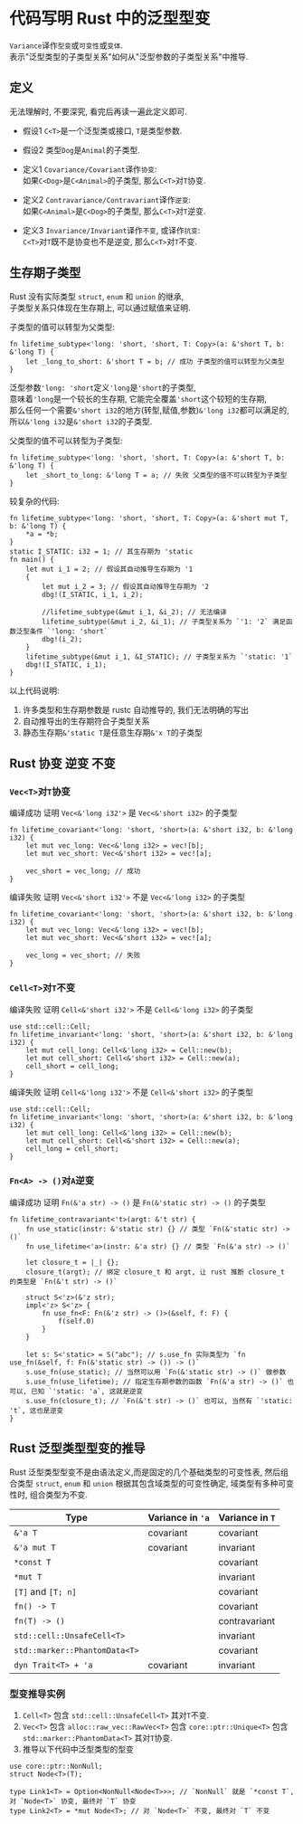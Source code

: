 # 代码写明 Rust 中的泛型型变
`Variance`译作`型变`或`可变性`或`变体`.  
表示"泛型类型的子类型关系"如何从"泛型参数的子类型关系"中推导.

## 定义
无法理解时, 不要深究, 看完后再读一遍此定义即可.

- 假设1 `C<T>`是一个泛型类或接口, `T`是类型参数.  
- 假设2 类型`Dog`是`Animal`的子类型.  

- 定义1 `Covariance/Covariant`译作`协变`:    
    如果`C<Dog>`是`C<Animal>`的子类型, 那么`C<T>`对`T`协变.  
- 定义2 `Contravariance/Contravariant`译作`逆变`:    
    如果`C<Animal>`是`C<Dog>`的子类型, 那么`C<T>`对`T`逆变.  
- 定义3 `Invariance/Invariant`译作`不变`, 或译作`抗变`:    
    `C<T>`对`T`既不是协变也不是逆变, 那么`C<T>`对`T`不变.  

## 生存期子类型
Rust 没有实际类型 `struct`, `enum` 和 `union` 的继承,    
子类型关系只体现在生存期上, 可以通过赋值来证明.    

子类型的值可以转型为父类型:
```rust, no_run
fn lifetime_subtype<'long: 'short, 'short, T: Copy>(a: &'short T, b: &'long T) {
    let _long_to_short: &'short T = b; // 成功 子类型的值可以转型为父类型
}
``` 
泛型参数`'long: 'short`定义`'long`是`'short`的子类型,   
意味着`'long`是一个较长的生存期, 它能完全覆盖`'short`这个较短的生存期,   
那么任何一个需要`&'short i32`的地方(转型,赋值,参数)`&'long i32`都可以满足的,   
所以`&'long i32`是`&'short i32`的子类型.  

父类型的值不可以转型为子类型:
```rust, no_run, compile_fail
fn lifetime_subtype<'long: 'short, 'short, T: Copy>(a: &'short T, b: &'long T) {
    let _short_to_long: &'long T = a; // 失败 父类型的值不可以转型为子类型
}
```

较复杂的代码:
```rust, no_run
fn lifetime_subtype<'long: 'short, 'short, T: Copy>(a: &'short mut T, b: &'long T) {
    *a = *b;
}
static I_STATIC: i32 = 1; // 其生存期为 'static
fn main() {
    let mut i_1 = 2; // 假设其自动推导生存期为 '1
    {
        let mut i_2 = 3; // 假设其自动推导生存期为 '2
        dbg!(I_STATIC, i_1, i_2);

        //lifetime_subtype(&mut i_1, &i_2); // 无法编译
        lifetime_subtype(&mut i_2, &i_1); // 子类型关系为 `'1: '2` 满足函数泛型条件 `'long: 'short`
        dbg!(i_2);
    }
    lifetime_subtype(&mut i_1, &I_STATIC); // 子类型关系为 `'static: '1`
    dbg!(I_STATIC, i_1);
}
```
以上代码说明:  
1. 许多类型和生存期参数是 rustc 自动推导的, 我们无法明确的写出
2. 自动推导出的生存期符合子类型关系
3. 静态生存期`&'static T`是任意生存期`&'x T`的子类型

## Rust 协变 逆变 不变

### `Vec<T>`对`T`协变
编译成功 证明 `Vec<&'long i32'>` 是 `Vec<&'short i32>` 的子类型
```rust, no_run
fn lifetime_covariant<'long: 'short, 'short>(a: &'short i32, b: &'long i32) {
    let mut vec_long: Vec<&'long i32> = vec![b];
    let mut vec_short: Vec<&'short i32> = vec![a];

    vec_short = vec_long; // 成功
}
```
编译失败 证明 `Vec<&'short i32'>` 不是 `Vec<&'long i32>` 的子类型
```rust, no_run, compile_fail
fn lifetime_covariant<'long: 'short, 'short>(a: &'short i32, b: &'long i32) {
    let mut vec_long: Vec<&'long i32> = vec![b];
    let mut vec_short: Vec<&'short i32> = vec![a];

    vec_long = vec_short; // 失败
}
```

### `Cell<T>`对`T`不变
编译失败 证明 `Cell<&'short i32'>` 不是 `Cell<&'long i32>` 的子类型
```rust, no_run, compile_fail
use std::cell::Cell;
fn lifetime_invariant<'long: 'short, 'short>(a: &'short i32, b: &'long i32) {
    let mut cell_long: Cell<&'long i32> = Cell::new(b);
    let mut cell_short: Cell<&'short i32> = Cell::new(a);
    cell_short = cell_long;
}
```
编译失败 证明 `Cell<&'long i32'>` 不是 `Cell<&'short i32>` 的子类型
```rust, no_run, compile_fail
use std::cell::Cell;
fn lifetime_invariant<'long: 'short, 'short>(a: &'short i32, b: &'long i32) {
    let mut cell_long: Cell<&'long i32> = Cell::new(b);
    let mut cell_short: Cell<&'short i32> = Cell::new(a);
    cell_long = cell_short;
}
```

### `Fn<A> -> ()`对`A`逆变
编译成功 证明 `Fn(&'a str) -> ()` 是 `Fn(&'static str) -> ()` 的子类型
```rust, no_run
fn lifetime_contravariant<'t>(argt: &'t str) {
    fn use_static(instr: &'static str) {} // 类型 `Fn(&'static str) -> ()`
    fn use_lifetime<'a>(instr: &'a str) {} // 类型 `Fn(&'a str) -> ()`

    let closure_t = |_| {};
    closure_t(argt); // 绑定 closure_t 和 argt, 让 rust 推断 closure_t 的类型是 `Fn(&'t str) -> ()`

    struct S<'z>(&'z str);
    impl<'z> S<'z> {
        fn use_fn<F: Fn(&'z str) -> ()>(&self, f: F) {
            f(self.0)
        }
    }

    let s: S<'static> = S("abc"); // s.use_fn 实际类型为 `fn use_fn(&self, f: Fn(&'static str) -> ()) -> ()`
    s.use_fn(use_static); // 当然可以用 `Fn(&'static str) -> ()` 做参数
    s.use_fn(use_lifetime); // 指定生存期参数的函数 `Fn(&'a str) -> ()` 也可以, 已知 `'static: 'a`, 这就是逆变
    s.use_fn(closure_t); // `Fn(&'t str) -> ()` 也可以, 当然有 `'static: 't`, 这也是逆变
}
```

## Rust 泛型类型型变的推导

Rust 泛型类型型变不是由语法定义,而是固定的几个基础类型的可变性表,
然后组合类型 `struct`, `enum` 和 `union` 根据其包含域类型的可变性确定, 
域类型有多种可变性时, 组合类型为不变.

| Type                          | Variance in `'a`  | Variance in `T`   |
|-------------------------------|-------------------|-------------------|
| `&'a T`                       | covariant         | covariant         |
| `&'a mut T`                   | covariant         | invariant         |
| `*const T`                    |                   | covariant         |
| `*mut T`                      |                   | invariant         |
| `[T]` and `[T; n]`            |                   | covariant         |
| `fn() -> T`                   |                   | covariant         |
| `fn(T) -> ()`                 |                   | contravariant     |
| `std::cell::UnsafeCell<T>`    |                   | invariant         |
| `std::marker::PhantomData<T>` |                   | covariant         |
| `dyn Trait<T> + 'a`           | covariant         | invariant         |

### 型变推导实例
1. `Cell<T>` 包含 `std::cell::UnsafeCell<T>` 其对`T`不变.  
2. `Vec<T>` 包含 `alloc::raw_vec::RawVec<T>` 包含 `core::ptr::Unique<T>` 包含 `std::marker::PhantomData<T>` 其对`T`协变.  
3. 推导以下代码中泛型类型的型变
```rust, no_run
use core::ptr::NonNull;
struct Node<T>(T);

type Link1<T> = Option<NonNull<Node<T>>>; // `NonNull` 就是 `*const T`, 对 `Node<T>` 协变, 最终对 `T` 协变
type Link2<T> = *mut Node<T>; // 对 `Node<T>` 不变, 最终对 `T` 不变
```

